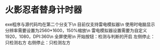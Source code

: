 # 火影忍者替身计时器
exe程序与源代码均在第二个分支下\n
目前仅支持雷电模拟器\n
使用时电脑显示分辨率需要设置为2560*1600，150%缩放\n
雷电模拟器设置需要为自定义1920，1080，DPI:360\n
全屏使用\n
开始按钮：检测与判断的开启
左侧停止：只检测右方
右侧停止：只检测左方
